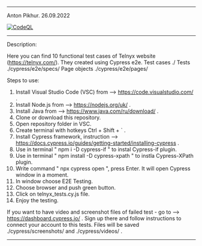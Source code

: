 -----------------------------------------------------

Anton Pikhur. 26.09.2022

[![CodeQL](https://github.com/AntonPikhur/Cypress-Telnyx/actions/workflows/codeql.yml/badge.svg)](https://github.com/AntonPikhur/Cypress-Telnyx/actions/workflows/codeql.yml)

-----------------------------------------------------
Description:

Here you can find 10 functional test cases of Telnyx website (https://telnyx.com/). They created using Cypress e2e.
Test cases ./
Tests ./cypress/e2e/specs/
Page objects ./cypress/e2e/pages/

Steps to use:
1. Install Visual Studio Code (VSC) from --> https://code.visualstudio.com/ .
2. Install Node.js from --> https://nodejs.org/uk/ .
3. Install Java from --> https://www.java.com/ru/download/ .
4. Clone or download this repository.
5. Open repository folder in VSC.
6. Create terminal with hotkeys Ctrl + Shift + ` .
7. Install Cypress framework, instruction --> https://docs.cypress.io/guides/getting-started/installing-cypress .
8. Use in terminal " npm i -D cypress-if " to instal Cypress-if plugin.
9. Use in terminal " npm install -D cypress-xpath " to instla Cypress-XPath plugin.
10. Write command " npx cypress open ", press Enter. It will open Cypress window in a moment.
11. In window choose E2E Testing.
12. Choose browser and push green button.
13. Click on telnyx_tests.cy.js file.
14. Enjoy the testing.

If you want to have video and screenshot files of failed test - go to --> https://dashboard.cypress.io/ . Sign up there and follow instructions to connect your account to this tests. Files will be saved ./cypress/screenshots/ and ./cypress/videos/ .

------------------------------------------------------
